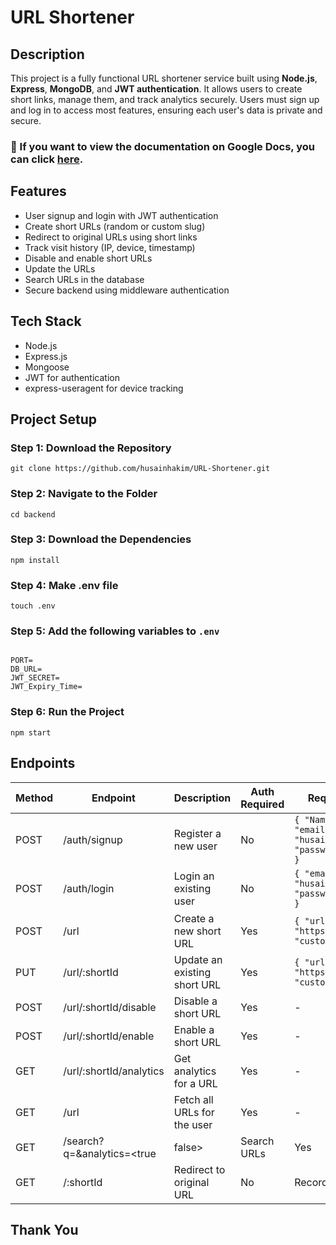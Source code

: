 <h1>URL Shortener</h1>

<h2>Description</h2>
<p>
This project is a fully functional URL shortener service built using <b>Node.js</b>, <b>Express</b>, <b>MongoDB</b>, and <b>JWT authentication</b>.  
It allows users to create short links, manage them, and track analytics securely.  
Users must sign up and log in to access most features, ensuring each user's data is private and secure.
</p>

<h3><b>
📄 If you want to view the documentation on Google Docs, you can click <a href="https://docs.google.com/document/d/1cc1gW_QO2sfVe7tN0NbxcEdrXDNactshy4GMEYIvUrM/edit?usp=sharing" target="_blank">here</a>.
</h3></b>

<h2>Features</h2>
<ul>
  <li>User signup and login with JWT authentication</li>
  <li>Create short URLs (random or custom slug)</li>
  <li>Redirect to original URLs using short links</li>
  <li>Track visit history (IP, device, timestamp)</li>
  <li>Disable and enable short URLs</li>
  <li>Update the URLs</li>
  <li>Search URLs in the database</li>
  <li>Secure backend using middleware authentication</li>
</ul>

<h2>Tech Stack</h2>
<ul>
  <li>Node.js</li>
  <li>Express.js</li>
  <li>Mongoose</li>
  <li>JWT for authentication</li>
  <li>express-useragent for device tracking</li>
</ul>

<h2>Project Setup</h2>

<h3>Step 1: Download the Repository</h3>
<pre><code>git clone https://github.com/husainhakim/URL-Shortener.git</code></pre>

<h3>Step 2: Navigate to the Folder</h3>
<pre><code>cd backend</code></pre>

<h3>Step 3: Download the Dependencies</h3>
<pre><code>npm install</code></pre>

<h3>Step 4: Make .env file</h3>
<pre><code>touch .env</code></pre>

<h3>Step 5: Add the following variables to <code>.env</code></h3>
<pre><code>
PORT=
DB_URL= 
JWT_SECRET=
JWT_Expiry_Time=
</code></pre>

<h3>Step 6: Run the Project</h3>
<pre><code>npm start</code></pre>

<h2>Endpoints</h2>

| Method | Endpoint | Description | Auth Required | Request Body / Notes |
|--------|---------|-------------|---------------|--------------------|
| POST   | /auth/signup | Register a new user | No | `{ "Name": "Husain Hakim", "email": "husain@gmail.com", "password": "husain@1234" }` |
| POST   | /auth/login  | Login an existing user | No | `{ "email": "husain@gmail.com", "password": "husain@1234" }` |
| POST   | /url         | Create a new short URL | Yes | `{ "url": "https://www.google.com", "customSlug": "google" }` |
| PUT    | /url/:shortId | Update an existing short URL | Yes | `{ "url": "https://www.example.com", "customSlug": "newslug" }` |
| POST   | /url/:shortId/disable | Disable a short URL | Yes | - |
| POST   | /url/:shortId/enable  | Enable a short URL | Yes | - |
| GET    | /url/:shortId/analytics | Get analytics for a URL | Yes | - |
| GET    | /url        | Fetch all URLs for the user | Yes | - |
| GET    | /search?q=<query>&analytics=<true|false> | Search URLs | Yes | - |
| GET    | /:shortId   | Redirect to original URL | No | Records visit history |
<h2>Thank You</h2>
